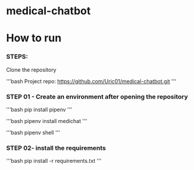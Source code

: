 # medical-chatbot

# How to run

### STEPS:

Clone the repository

'''bash
Project repo: https://github.com/Uric01/medical-chatbot.git
'''
### STEP 01 - Create an environment after opening the repository 

'''bash
pip install pipenv
'''

'''bash
pipenv install medichat
'''

'''bash
pipenv shell
'''

### STEP 02- install the requirements
'''bash
pip install -r requirements.txt
'''